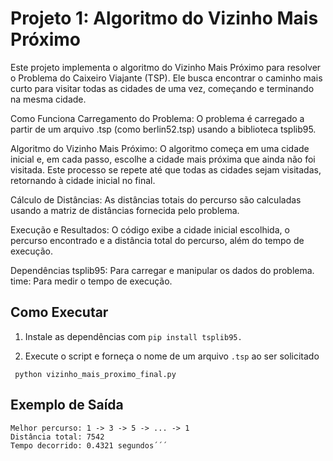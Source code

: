 # Projeto 1: Algoritmo do Vizinho Mais Próximo
Este projeto implementa o algoritmo do Vizinho Mais Próximo para resolver o Problema do Caixeiro Viajante (TSP). Ele busca encontrar o caminho mais curto para visitar todas as cidades de uma vez, começando e terminando na mesma cidade.

Como Funciona
Carregamento do Problema: O problema é carregado a partir de um arquivo .tsp (como berlin52.tsp) usando a biblioteca tsplib95.

Algoritmo do Vizinho Mais Próximo: O algoritmo começa em uma cidade inicial e, em cada passo, escolhe a cidade mais próxima que ainda não foi visitada. Este processo se repete até que todas as cidades sejam visitadas, retornando à cidade inicial no final.

Cálculo de Distâncias: As distâncias totais do percurso são calculadas usando a matriz de distâncias fornecida pelo problema.

Execução e Resultados: O código exibe a cidade inicial escolhida, o percurso encontrado e a distância total do percurso, além do tempo de execução.

Dependências
tsplib95: Para carregar e manipular os dados do problema.
time: Para medir o tempo de execução.
## Como Executar
  1. Instale as dependências com ``` pip install tsplib95. ```

  2. Execute o script e forneça o nome de um arquivo ``` .tsp ``` ao ser solicitado

```
 python vizinho_mais_proximo_final.py
```

## Exemplo de Saída

```Melhor cidade inicial: 1 
Melhor percurso: 1 -> 3 -> 5 -> ... -> 1
Distância total: 7542
Tempo decorrido: 0.4321 segundos´´´



